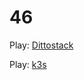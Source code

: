 # 46

Play: [Dittostack](https://sites.fastspring.com/dittostack/product/dittostack)

Play: [k3s](https://k3s.io/)
